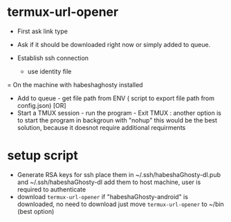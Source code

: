 # termux-url-opener
 
 - First ask link type
 - Ask if it should be downloaded right now 
   or simply added to queue.

 - Establish ssh connection 
   - use identity file
 
 = On the machine with habeshaghosty installed 
   * Add to queue 
	- get file path from ENV ( script to export file path from 
	  config.json)
	  [OR]
   * Start a TMUX session
	- run the program 
	- Exit TMUX
   : another option is to start the program in backgroun with "nohup"
   this would be the best solution, because it doesnot require additional requirments
   
 
# setup script

 - Generate RSA keys for ssh 
    place them in   ~/.ssh/habeshaGhosty-dl.pub and
		    ~/.ssh/habeshaGhosty-dl
    add them to host machine, user is required to authenticate
 - download `termux-url-opener`
    if "habeshaGhosty-android" is downloaded, no need to download 
    just move `termux-url-opener` to ~/bin (best option)

